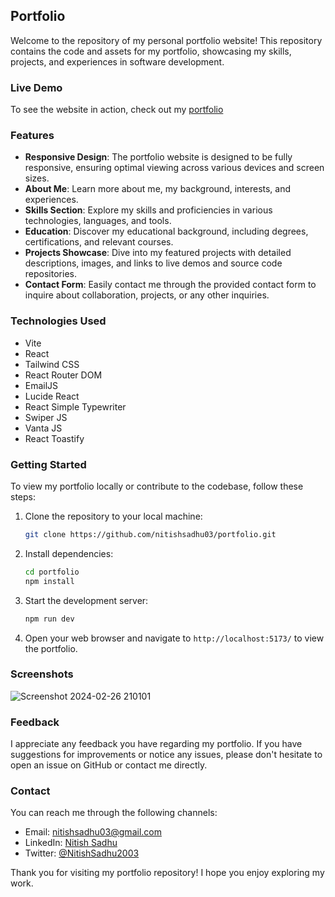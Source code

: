 ## Portfolio

Welcome to the repository of my personal portfolio website! This repository contains the code and assets for my portfolio, showcasing my skills, projects, and experiences in software development.


### Live Demo

To see the website in action, check out my [portfolio](https://www.nitishsadhu.co/)

### Features

- **Responsive Design**: The portfolio website is designed to be fully responsive, ensuring optimal viewing across various devices and screen sizes.
- **About Me**: Learn more about me, my background, interests, and experiences.
- **Skills Section**: Explore my skills and proficiencies in various technologies, languages, and tools.
- **Education**: Discover my educational background, including degrees, certifications, and relevant courses.
- **Projects Showcase**: Dive into my featured projects with detailed descriptions, images, and links to live demos and source code repositories.
- **Contact Form**: Easily contact me through the provided contact form to inquire about collaboration, projects, or any other inquiries.

### Technologies Used

- Vite
- React
- Tailwind CSS
- React Router DOM
- EmailJS
- Lucide React
- React Simple Typewriter
- Swiper JS
- Vanta JS
- React Toastify

### Getting Started

To view my portfolio locally or contribute to the codebase, follow these steps:

1. Clone the repository to your local machine:

   ```bash
   git clone https://github.com/nitishsadhu03/portfolio.git
   ```

2. Install dependencies:

   ```bash
   cd portfolio
   npm install
   ```

3. Start the development server:

   ```bash
   npm run dev
   ```

4. Open your web browser and navigate to `http://localhost:5173/` to view the portfolio.

### Screenshots
![Screenshot 2024-02-26 210101](https://github.com/nitishsadhu03/portfolio/assets/120576472/d8fd29f6-d87c-4d00-9245-1103b9107d7a)


### Feedback

I appreciate any feedback you have regarding my portfolio. If you have suggestions for improvements or notice any issues, please don't hesitate to open an issue on GitHub or contact me directly.

### Contact

You can reach me through the following channels:

- Email: nitishsadhu03@gmail.com
- LinkedIn: [Nitish Sadhu](https://www.linkedin.com/in/nitish-sadhu-752771233/)
- Twitter: [@NitishSadhu2003](https://twitter.com/NitishSadhu2003)

Thank you for visiting my portfolio repository! I hope you enjoy exploring my work.
